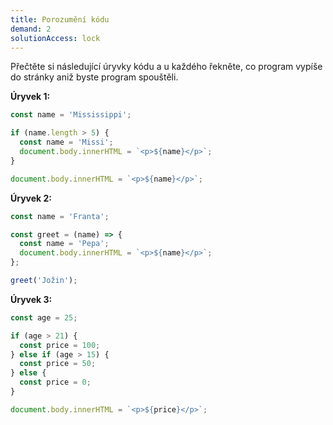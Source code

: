 ```yaml
---
title: Porozumění kódu
demand: 2
solutionAccess: lock
---
```


Přečtěte si následující úryvky kódu a u každého řekněte, co program vypíše do stránky aniž byste program spouštěli.

**Úryvek 1:**

```js
const name = 'Mississippi';

if (name.length > 5) {
  const name = 'Missi';
  document.body.innerHTML = `<p>${name}</p>`;
}

document.body.innerHTML = `<p>${name}</p>`;
```

**Úryvek 2:**

```js
const name = 'Franta';

const greet = (name) => {
  const name = 'Pepa';
  document.body.innerHTML = `<p>${name}</p>`;
};

greet('Jožin');
```

**Úryvek 3:**

```js
const age = 25;

if (age > 21) {
  const price = 100;
} else if (age > 15) {
  const price = 50;
} else {
  const price = 0;
}

document.body.innerHTML = `<p>${price}</p>`;
```
